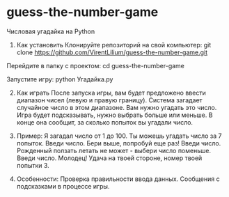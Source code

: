 # guess-the-number-game
Числовая угадайка на Python

1. Как установить
Клонируйте репозиторий на свой компьютер:
git clone https://github.com/VirentLilium/guess-the-number-game.git

Перейдите в папку с проектом:
cd guess-the-number-game

Запустите игру:
python Угадайка.py

2. Как играть
После запуска игры, вам будет предложено ввести диапазон чисел (левую и правую границу). Система загадает случайное число в этом диапазоне. Вам нужно угадать это число. Игра будет подсказывать, нужно выбрать больше или меньше. В конце она сообщит, за сколько попыток вы угадали число.

3. Пример:
Я загадал число от 1 до 100. Ты можешь угадать число за 7 попыток.
Введи число.
Бери выше, попробуй еще раз!
Введи число.
Рожденный ползать летать не может - выбери число поменьше.
Введи число.
Молодец! Удача на твоей стороне, номер твоей попытки 3.

4. Особенности:
Проверка правильности ввода данных.
Сообщения с подсказками в процессе игры.

